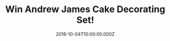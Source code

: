 ---
campaign-uuid: "c-ad304b29-c542-4588-a66b-cd50310c97f5"
type: "Preview"
category: "Gifts"
date: "2018-10-04T10:00:00.000Z"
end-date: "2018-11-04T23:59:00.000Z"
disable-form: false
is_promoted: false
has_entry_page: true
title: "Win Andrew James Cake Decorating Set!"
competition-description: "<p>Who doesn’t love cakes? They are perfect for any occasion\
  \ or celebration! Get ready to create beautifully decorated cakes and bakes with\
  \ the Andrew James Professional Cake Decorating Set.</p>\r\n<p>Get your inner chef\
  \ side and click below for a chance to win!</p>"
hero-header: "Win Andrew James Cake Decorating Set!"
terms-confirmation: "N/A"
banner-img: "https://assets.expresslyapp.com/asset-b8e7641d-efff-428d-99f6-c51c9b561287.jpg"
logo-left-href: "aaa.nme.com"
logo-left-image: "https://assets.expresslyapp.com/asset-ab5c4538-456a-4c89-9af5-77708600a385.jpg"
logo-left-title: "NME AAA"
bg-image-hero: "https://assets.expresslyapp.com/asset-b9758868-7070-4ae0-80da-ca9f7b5c90f1.jpg"
bg-image-first: "https://assets.expresslyapp.com/asset-bb473791-f528-49a3-99dd-63d9bad4411c.jpg"
section1-content: "</p>The Andrew James Cake Decorating Set contains everything you\
  \ need to create beautifully decorated cupcakes, sponge cakes, multi-tiered cakes,\
  \ biscuits and pastries. 8 fondant icing tools, a full range of piping nozzles with\
  \ 2 reusable bags, a decorating turntable and embossed rolling pin ideal for creating\
  \ beautiful buttercream and frosting flowers on the top of your cupcakes, or for\
  \ making stylish swirls, swags and spirals on larger cakes!</p>\r\n<p>We are giving\
  \ away the Andrew James Professional Cake Decorating Set to one of our members!\
  \ If you are looking forward to sharing your delicious and greatest creations, enter\
  \ the form below and it could be yours!</p>"
entry-title: "Win Andrew James Cake Decorating Set!"
entry-content: "Enter the draw to win the Andrew James Professional Cake Decorating\
  \ Set by completing the form below before 23:59 on 4th of November 2018."
has-winner: false
prize-description: "Andrew James Cake Decorating Set."
special-conditions: "Multiple entries are allowed up to one every day.\r\nThis competition\
  \ is also available on: https://http://club.expressly.io/competitions/the-andrew-james-professional-cake-decorating-set"
---